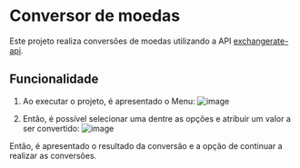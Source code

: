 # Conversor de moedas

Este projeto realiza conversões de moedas utilizando a API [exchangerate-api](https://www.exchangerate-api.com/).

## Funcionalidade

1. Ao executar o projeto, é apresentado o Menu:
![image](https://github.com/user-attachments/assets/6dda5c53-a6b6-4f62-98de-10b758d87e03)

2. Então, é possível selecionar uma dentre as opções e atribuir um valor a ser convertido:
![image](https://github.com/user-attachments/assets/6211e0e4-904b-4881-9e28-1c5386e5f72d)

Então, é apresentado o resultado da conversão e a opção de continuar a realizar as conversões. 
